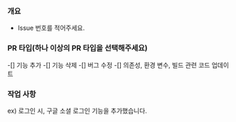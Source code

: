 ### 개요
- Issue 번호를 적어주세요.

### PR 타입(하나 이상의 PR 타입을 선택해주세요)
-[] 기능 추가
-[] 기능 삭제
-[] 버그 수정
-[] 의존성, 환경 변수, 빌드 관련 코드 업데이트

### 작업 사항
ex) 로그인 시, 구글 소셜 로그인 기능을 추가했습니다.
